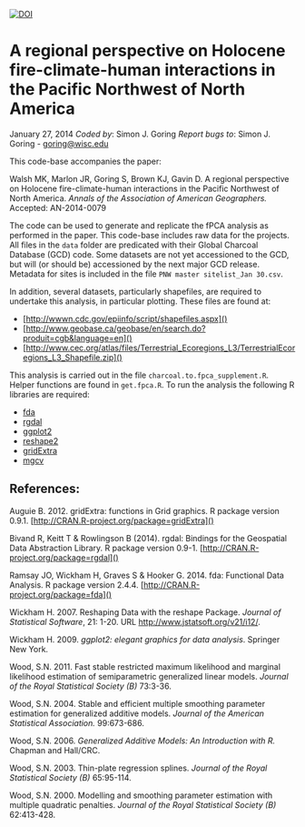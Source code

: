 [![DOI](https://zenodo.org/badge/doi/10.5281/zenodo.14635.svg)](http://dx.doi.org/10.5281/zenodo.14635)

A regional perspective on Holocene fire-climate-human interactions in the Pacific Northwest of North America
====================

January 27, 2014
*Coded by*: Simon J. Goring
*Report bugs to*: Simon J. Goring - goring@wisc.edu

This code-base accompanies the paper:

Walsh MK, Marlon JR, Goring S, Brown KJ, Gavin D. A regional perspective on Holocene fire-climate-human interactions in the Pacific Northwest of North America. *Annals of the Association of American Geographers.* Accepted: AN-2014-0079

The code can be used to generate and replicate the fPCA analysis as performed in the paper.  This code-base includes raw data for the projects.  All files in the `data` folder are predicated with their Global Charcoal Database (GCD) code.  Some datasets are not yet accessioned to the GCD, but will (or should be) accessioned by the next major GCD release.  Metadata for sites is included in the file `PNW master sitelist_Jan 30.csv`.

In addition, several datasets, particularly shapefiles, are required to undertake this analysis, in particular plotting.  These files are found at:

* [http://wwwn.cdc.gov/epiinfo/script/shapefiles.aspx]()
* [http://www.geobase.ca/geobase/en/search.do?produit=cgb&language=en]()
* [http://www.cec.org/atlas/files/Terrestrial_Ecoregions_L3/TerrestrialEcoregions_L3_Shapefile.zip]()

This analysis is carried out in the file `charcoal.to.fpca_supplement.R`.  Helper functions are found in `get.fpca.R`.  To run the analysis the following R libraries are required:

* [fda](http://CRAN.R-project.org/package=fda)
* [rgdal](http://CRAN.R-project.org/package=rgdal)
* [ggplot2](http://had.co.nz/ggplot2/book)
* [reshape2](http://www.jstatsoft.org/v21/i12/)
* [gridExtra](http://CRAN.R-project.org/package=gridExtra)
* [mgcv](http://cran.r-project.org/web/packages/mgcv/index.html)

References:
--------------
Auguie B. 2012. gridExtra: functions in Grid graphics. R package version 0.9.1. [http://CRAN.R-project.org/package=gridExtra]()
  
Bivand R, Keitt T & Rowlingson B (2014). rgdal: Bindings for the Geospatial Data Abstraction Library. R package version 0.9-1. [http://CRAN.R-project.org/package=rgdal]()

Ramsay JO, Wickham H, Graves S & Hooker G. 2014. fda: Functional Data Analysis. R package version 2.4.4. [http://CRAN.R-project.org/package=fda]()

Wickham H. 2007. Reshaping Data with the reshape Package. *Journal of Statistical Software*, 21: 1-20. URL http://www.jstatsoft.org/v21/i12/.
  
Wickham H. 2009. *ggplot2: elegant graphics for data analysis*. Springer New York.

Wood, S.N. 2011. Fast stable restricted maximum likelihood and marginal likelihood estimation of semiparametric generalized linear models. *Journal of the Royal Statistical Society (B)* 73:3-36.

Wood, S.N. 2004. Stable and efficient multiple smoothing parameter estimation for
generalized additive models. *Journal of the American Statistical Association.* 99:673-686.

Wood, S.N. 2006. *Generalized Additive Models: An Introduction with R.* Chapman and
Hall/CRC.

Wood, S.N. 2003. Thin-plate regression splines. *Journal of the Royal Statistical Society (B)* 65:95-114.

Wood, S.N. 2000. Modelling and smoothing parameter estimation with multiple quadratic
penalties. *Journal of the Royal Statistical Society (B)* 62:413-428.
